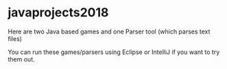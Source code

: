 # javaprojects2018
Here are two Java based games and one Parser tool (which parses text files) 

You can run these games/parsers using Eclipse or IntelliJ if you want to try them out. 
